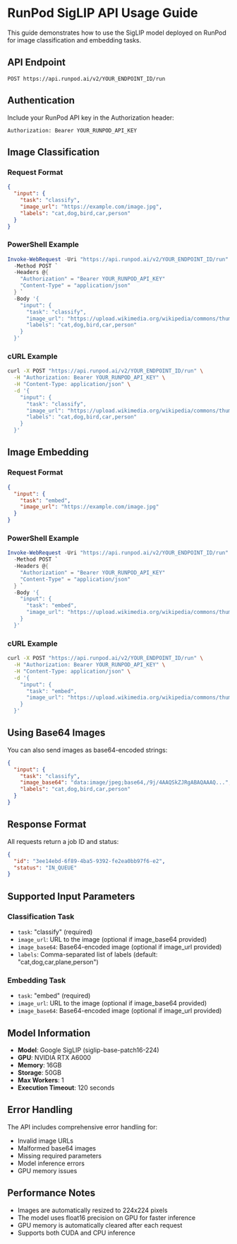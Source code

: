 # RunPod SigLIP API Usage Guide

This guide demonstrates how to use the SigLIP model deployed on RunPod for image classification and embedding tasks.

## API Endpoint

```
POST https://api.runpod.ai/v2/YOUR_ENDPOINT_ID/run
```

## Authentication

Include your RunPod API key in the Authorization header:

```
Authorization: Bearer YOUR_RUNPOD_API_KEY
```

## Image Classification

### Request Format

```json
{
  "input": {
    "task": "classify",
    "image_url": "https://example.com/image.jpg",
    "labels": "cat,dog,bird,car,person"
  }
}
```

### PowerShell Example

```powershell
Invoke-WebRequest -Uri "https://api.runpod.ai/v2/YOUR_ENDPOINT_ID/run" `
  -Method POST `
  -Headers @{
    "Authorization" = "Bearer YOUR_RUNPOD_API_KEY"
    "Content-Type" = "application/json"
  } `
  -Body '{
    "input": {
      "task": "classify",
      "image_url": "https://upload.wikimedia.org/wikipedia/commons/thumb/4/4d/Cat_November_2010-1a.jpg/290px-Cat_November_2010-1a.jpg",
      "labels": "cat,dog,bird,car,person"
    }
  }'
```

### cURL Example

```bash
curl -X POST "https://api.runpod.ai/v2/YOUR_ENDPOINT_ID/run" \
  -H "Authorization: Bearer YOUR_RUNPOD_API_KEY" \
  -H "Content-Type: application/json" \
  -d '{
    "input": {
      "task": "classify",
      "image_url": "https://upload.wikimedia.org/wikipedia/commons/thumb/4/4d/Cat_November_2010-1a.jpg/290px-Cat_November_2010-1a.jpg",
      "labels": "cat,dog,bird,car,person"
    }
  }'
```

## Image Embedding

### Request Format

```json
{
  "input": {
    "task": "embed",
    "image_url": "https://example.com/image.jpg"
  }
}
```

### PowerShell Example

```powershell
Invoke-WebRequest -Uri "https://api.runpod.ai/v2/YOUR_ENDPOINT_ID/run" `
  -Method POST `
  -Headers @{
    "Authorization" = "Bearer YOUR_RUNPOD_API_KEY"
    "Content-Type" = "application/json"
  } `
  -Body '{
    "input": {
      "task": "embed",
      "image_url": "https://upload.wikimedia.org/wikipedia/commons/thumb/4/4d/Cat_November_2010-1a.jpg/290px-Cat_November_2010-1a.jpg"
    }
  }'
```

### cURL Example

```bash
curl -X POST "https://api.runpod.ai/v2/YOUR_ENDPOINT_ID/run" \
  -H "Authorization: Bearer YOUR_RUNPOD_API_KEY" \
  -H "Content-Type: application/json" \
  -d '{
    "input": {
      "task": "embed",
      "image_url": "https://upload.wikimedia.org/wikipedia/commons/thumb/4/4d/Cat_November_2010-1a.jpg/290px-Cat_November_2010-1a.jpg"
    }
  }'
```

## Using Base64 Images

You can also send images as base64-encoded strings:

```json
{
  "input": {
    "task": "classify",
    "image_base64": "data:image/jpeg;base64,/9j/4AAQSkZJRgABAQAAAQ...",
    "labels": "cat,dog,bird,car,person"
  }
}
```

## Response Format

All requests return a job ID and status:

```json
{
  "id": "3ee14ebd-6f89-4ba5-9392-fe2ea0bb97f6-e2",
  "status": "IN_QUEUE"
}
```

## Supported Input Parameters

### Classification Task
- `task`: "classify" (required)
- `image_url`: URL to the image (optional if image_base64 provided)
- `image_base64`: Base64-encoded image (optional if image_url provided)
- `labels`: Comma-separated list of labels (default: "cat,dog,car,plane,person")

### Embedding Task
- `task`: "embed" (required)
- `image_url`: URL to the image (optional if image_base64 provided)
- `image_base64`: Base64-encoded image (optional if image_url provided)

## Model Information

- **Model**: Google SigLIP (siglip-base-patch16-224)
- **GPU**: NVIDIA RTX A6000
- **Memory**: 16GB
- **Storage**: 50GB
- **Max Workers**: 1
- **Execution Timeout**: 120 seconds

## Error Handling

The API includes comprehensive error handling for:
- Invalid image URLs
- Malformed base64 images
- Missing required parameters
- Model inference errors
- GPU memory issues

## Performance Notes

- Images are automatically resized to 224x224 pixels
- The model uses float16 precision on GPU for faster inference
- GPU memory is automatically cleared after each request
- Supports both CUDA and CPU inference